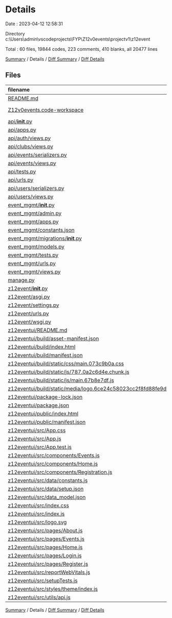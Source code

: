 # Details

Date : 2023-04-12 12:58:31

Directory c:\\Users\\admin\\vscodeprojects\\FYP\\Z12v0events\\projectv1\\z12event

Total : 60 files,  19844 codes, 223 comments, 410 blanks, all 20477 lines

[Summary](results.md) / Details / [Diff Summary](diff.md) / [Diff Details](diff-details.md)

## Files
| filename | language | code | comment | blank | total |
| :--- | :--- | ---: | ---: | ---: | ---: |
| [README.md](/README.md) | Markdown | 1 | 0 | 0 | 1 |
| [Z12v0events.code-workspace](/Z12v0events.code-workspace) | JSON with Comments | 8 | 0 | 0 | 8 |
| [api/__init__.py](/api/__init__.py) | Python | 0 | 0 | 1 | 1 |
| [api/apps.py](/api/apps.py) | Python | 4 | 0 | 3 | 7 |
| [api/auth/views.py](/api/auth/views.py) | Python | 49 | 0 | 28 | 77 |
| [api/clubs/views.py](/api/clubs/views.py) | Python | 10 | 0 | 3 | 13 |
| [api/events/serializers.py](/api/events/serializers.py) | Python | 40 | 0 | 13 | 53 |
| [api/events/views.py](/api/events/views.py) | Python | 57 | 2 | 10 | 69 |
| [api/tests.py](/api/tests.py) | Python | 30 | 0 | 5 | 35 |
| [api/urls.py](/api/urls.py) | Python | 17 | 0 | 2 | 19 |
| [api/users/serializers.py](/api/users/serializers.py) | Python | 15 | 6 | 6 | 27 |
| [api/users/views.py](/api/users/views.py) | Python | 27 | 5 | 4 | 36 |
| [event_mgmt/__init__.py](/event_mgmt/__init__.py) | Python | 0 | 0 | 1 | 1 |
| [event_mgmt/admin.py](/event_mgmt/admin.py) | Python | 0 | 5 | 1 | 6 |
| [event_mgmt/apps.py](/event_mgmt/apps.py) | Python | 4 | 0 | 4 | 8 |
| [event_mgmt/constants.json](/event_mgmt/constants.json) | JSON | 5 | 0 | 0 | 5 |
| [event_mgmt/migrations/__init__.py](/event_mgmt/migrations/__init__.py) | Python | 0 | 0 | 1 | 1 |
| [event_mgmt/models.py](/event_mgmt/models.py) | Python | 112 | 12 | 26 | 150 |
| [event_mgmt/tests.py](/event_mgmt/tests.py) | Python | 28 | 0 | 6 | 34 |
| [event_mgmt/urls.py](/event_mgmt/urls.py) | Python | 0 | 5 | 1 | 6 |
| [event_mgmt/views.py](/event_mgmt/views.py) | Python | 8 | 1 | 3 | 12 |
| [manage.py](/manage.py) | Python | 15 | 3 | 5 | 23 |
| [z12event/__init__.py](/z12event/__init__.py) | Python | 0 | 0 | 1 | 1 |
| [z12event/asgi.py](/z12event/asgi.py) | Python | 4 | 8 | 5 | 17 |
| [z12event/settings.py](/z12event/settings.py) | Python | 108 | 75 | 43 | 226 |
| [z12event/urls.py](/z12event/urls.py) | Python | 9 | 15 | 2 | 26 |
| [z12event/wsgi.py](/z12event/wsgi.py) | Python | 4 | 8 | 5 | 17 |
| [z12eventui/README.md](/z12eventui/README.md) | Markdown | 38 | 0 | 33 | 71 |
| [z12eventui/build/asset-manifest.json](/z12eventui/build/asset-manifest.json) | JSON | 16 | 0 | 0 | 16 |
| [z12eventui/build/index.html](/z12eventui/build/index.html) | HTML | 1 | 0 | 0 | 1 |
| [z12eventui/build/manifest.json](/z12eventui/build/manifest.json) | JSON | 25 | 0 | 1 | 26 |
| [z12eventui/build/static/css/main.073c9b0a.css](/z12eventui/build/static/css/main.073c9b0a.css) | CSS | 1 | 1 | 0 | 2 |
| [z12eventui/build/static/js/787.0a2c6d4e.chunk.js](/z12eventui/build/static/js/787.0a2c6d4e.chunk.js) | JavaScript | 1 | 1 | 0 | 2 |
| [z12eventui/build/static/js/main.67b8e7df.js](/z12eventui/build/static/js/main.67b8e7df.js) | JavaScript | 1 | 2 | 0 | 3 |
| [z12eventui/build/static/media/logo.6ce24c58023cc2f8fd88fe9d219db6c6.svg](/z12eventui/build/static/media/logo.6ce24c58023cc2f8fd88fe9d219db6c6.svg) | XML | 1 | 0 | 0 | 1 |
| [z12eventui/package-lock.json](/z12eventui/package-lock.json) | JSON | 17,328 | 0 | 1 | 17,329 |
| [z12eventui/package.json](/z12eventui/package.json) | JSON | 54 | 0 | 1 | 55 |
| [z12eventui/public/index.html](/z12eventui/public/index.html) | HTML | 20 | 23 | 1 | 44 |
| [z12eventui/public/manifest.json](/z12eventui/public/manifest.json) | JSON | 25 | 0 | 1 | 26 |
| [z12eventui/src/App.css](/z12eventui/src/App.css) | CSS | 33 | 0 | 6 | 39 |
| [z12eventui/src/App.js](/z12eventui/src/App.js) | JavaScript | 9 | 1 | 3 | 13 |
| [z12eventui/src/App.test.js](/z12eventui/src/App.test.js) | JavaScript | 35 | 0 | 4 | 39 |
| [z12eventui/src/components/Events.js](/z12eventui/src/components/Events.js) | JavaScript | 296 | 1 | 47 | 344 |
| [z12eventui/src/components/Home.js](/z12eventui/src/components/Home.js) | JavaScript | 56 | 6 | 14 | 76 |
| [z12eventui/src/components/Registration.js](/z12eventui/src/components/Registration.js) | JavaScript | 70 | 0 | 5 | 75 |
| [z12eventui/src/data/constants.js](/z12eventui/src/data/constants.js) | JavaScript | 212 | 1 | 1 | 214 |
| [z12eventui/src/data/setup.json](/z12eventui/src/data/setup.json) | JSON | 262 | 0 | 0 | 262 |
| [z12eventui/src/data_model.json](/z12eventui/src/data_model.json) | JSON | 190 | 7 | 21 | 218 |
| [z12eventui/src/index.css](/z12eventui/src/index.css) | CSS | 12 | 0 | 2 | 14 |
| [z12eventui/src/index.js](/z12eventui/src/index.js) | JavaScript | 52 | 31 | 7 | 90 |
| [z12eventui/src/logo.svg](/z12eventui/src/logo.svg) | XML | 1 | 0 | 0 | 1 |
| [z12eventui/src/pages/About.js](/z12eventui/src/pages/About.js) | JavaScript | 50 | 0 | 4 | 54 |
| [z12eventui/src/pages/Events.js](/z12eventui/src/pages/Events.js) | JavaScript | 236 | 0 | 30 | 266 |
| [z12eventui/src/pages/Home.js](/z12eventui/src/pages/Home.js) | JavaScript | 31 | 0 | 9 | 40 |
| [z12eventui/src/pages/Login.js](/z12eventui/src/pages/Login.js) | JavaScript | 68 | 0 | 14 | 82 |
| [z12eventui/src/pages/Register.js](/z12eventui/src/pages/Register.js) | JavaScript | 105 | 0 | 18 | 123 |
| [z12eventui/src/reportWebVitals.js](/z12eventui/src/reportWebVitals.js) | JavaScript | 12 | 0 | 2 | 14 |
| [z12eventui/src/setupTests.js](/z12eventui/src/setupTests.js) | JavaScript | 1 | 4 | 1 | 6 |
| [z12eventui/src/styles/theme/index.js](/z12eventui/src/styles/theme/index.js) | JavaScript | 13 | 0 | 2 | 15 |
| [z12eventui/src/utils/api.js](/z12eventui/src/utils/api.js) | JavaScript | 34 | 0 | 3 | 37 |

[Summary](results.md) / Details / [Diff Summary](diff.md) / [Diff Details](diff-details.md)